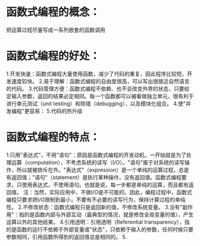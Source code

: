 # 函数式编程的概念：
  把运算过程尽量写成一系列嵌套的函数调用

# 函数式编程的好处：
  1.开发快速：函数式编程大量使用函数，减少了代码的重复，因此程序比较短，开发速度较快。
  2.易于理解：函数式编程的自由度很高，可以写出很接近自然语言的代码。
  3.代码管理方便：函数式编程不依赖、也不会改变外界的状态，只要给定输入参数，返回的结果必定相同。每一个函数都可以被看做独立单元，很有利于进行单元测试（unit testing）和除错（debugging），以及模块化组合。
  4.使"并发编程"更容易：
  5.代码的热升级

# 函数式编程的特点：
1.只用"表达式"，不用"语句"：原因是函数式编程的开发动机，一开始就是为了处理运算（computation），不考虑系统的读写（I/O）。"语句"属于对系统的读写操作，所以就被排斥在外。"表达式"（expression）是一个单纯的运算过程，总是有返回值；"语句"（statement）是执行某种操作，没有返回值。函数式编程要求，只使用表达式，不使用语句。也就是说，每一步都是单纯的运算，而且都有返回值。
注：当然，实际应用中，不做I/O是不可能的。因此，编程过程中，函数式编程只要求把I/O限制到最小，不要有不必要的读写行为，保持计算过程的单纯性。
2.不修改状态：函数式编程只是返回新的值，不修改系统变量。
3.没有"副作用"：指的是函数内部与外部互动（最典型的情况，就是修改全局变量的值），产生运算以外的其他结果。
4.引用透明：引用透明（Referential transparency），指的是函数的运行不依赖于外部变量或"状态"，只依赖于输入的参数，任何时候只要参数相同，引用函数所得到的返回值总是相同的。
5.